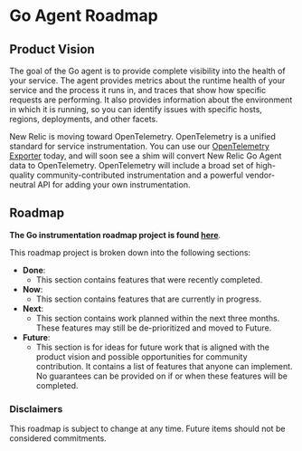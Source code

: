 # Go Agent Roadmap

## Product Vision
The goal of the Go agent is to provide complete visibility into the health of your service. The agent provides metrics about the runtime health of your service and the process it runs in, and traces that show how specific requests are performing. It also provides information about the environment in which it is running, so you can identify issues with specific hosts, regions, deployments, and other facets. 

New Relic is moving toward OpenTelemetry. OpenTelemetry is a unified standard for service instrumentation. You can use our [OpenTelemetry Exporter](https://github.com/Easypay/opentelemetry-exporter-go) today, and will soon see a shim will convert New Relic Go Agent data to OpenTelemetry. OpenTelemetry will include a broad set of high-quality community-contributed instrumentation and a powerful vendor-neutral API for adding your own instrumentation.


## Roadmap
**The Go instrumentation roadmap project is found [here](https://github.com/orgs/newrelic/projects/24)**.  

This roadmap project is broken down into the following sections:

- **Done**:
    - This section contains features that were recently completed.
- **Now**:
    - This section contains features that are currently in progress.
- **Next**:
    - This section contains work planned within the next three months. These features may still be de-prioritized and moved to Future.
- **Future**:
    - This section is for ideas for future work that is aligned with the product vision and possible opportunities for community contribution. It contains a list of features that anyone can implement. No guarantees can be provided on if or when these features will be completed.
     


### Disclaimers
This roadmap is subject to change at any time. Future items should not be considered commitments.
